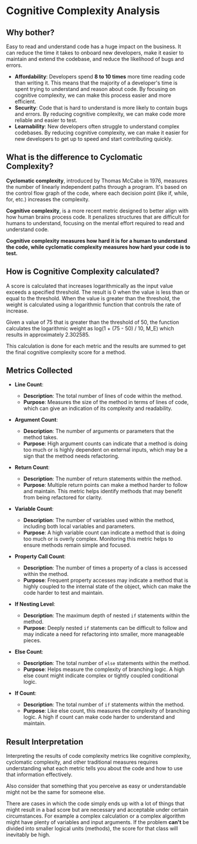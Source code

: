 # Cognitive Complexity Analysis

## Why bother?

Easy to read and understand code has a huge impact on the business. It can reduce the time it takes to onboard new developers, make it easier to maintain and extend the codebase, and reduce the likelihood of bugs and errors.

* **Affordability**: Developers spend **8 to 10 times** more time reading code than writing it. This means that the majority of a developer's time is spent trying to understand and reason about code. By focusing on cognitive complexity, we can make this process easier and more efficient.
* **Security**: Code that is hard to understand is more likely to contain bugs and errors. By reducing cognitive complexity, we can make code more reliable and easier to test.
* **Learnability**: New developers often struggle to understand complex codebases. By reducing cognitive complexity, we can make it easier for new developers to get up to speed and start contributing quickly.

## What is the difference to Cyclomatic Complexity?

**Cyclomatic complexity**, introduced by Thomas McCabe in 1976, measures the number of linearly independent paths through a program. It's based on the control flow graph of the code, where each decision point (like if, while, for, etc.) increases the complexity.

**Cognitive complexity**, is a more recent metric designed to better align with how human brains process code. It penalizes structures that are difficult for humans to understand, focusing on the mental effort required to read and understand code.

**Cognitive complexity measures how hard it is for a human to understand the code, while cyclomatic complexity measures how hard your code is to test.**

## How is Cognitive Complexity calculated?

A score is calculated that increases logarithmically as the input value exceeds a specified threshold. The result is 0 when the value is less than or equal to the threshold. When the value is greater than the threshold, the weight is calculated using a logarithmic function that controls the rate of increase.

Given a value of 75 that is greater than the threshold of 50, the function calculates the logarithmic weight as log(1 + (75 - 50) / 10, M_E) which results in approximately 2.302585.

This calculation is done for each metric and the results are summed to get the final cognitive complexity score for a method.

## Metrics Collected

- **Line Count**: 
  - **Description**: The total number of lines of code within the method.
  - **Purpose**: Measures the size of the method in terms of lines of code, which can give an indication of its complexity and readability.

- **Argument Count**: 
  - **Description**: The number of arguments or parameters that the method takes.
  - **Purpose**: High argument counts can indicate that a method is doing too much or is highly dependent on external inputs, which may be a sign that the method needs refactoring.

- **Return Count**: 
  - **Description**: The number of return statements within the method.
  - **Purpose**: Multiple return points can make a method harder to follow and maintain. This metric helps identify methods that may benefit from being refactored for clarity.

- **Variable Count**: 
  - **Description**: The number of variables used within the method, including both local variables and parameters.
  - **Purpose**: A high variable count can indicate a method that is doing too much or is overly complex. Monitoring this metric helps to ensure methods remain simple and focused.

- **Property Call Count**: 
  - **Description**: The number of times a property of a class is accessed within the method.
  - **Purpose**: Frequent property accesses may indicate a method that is highly coupled to the internal state of the object, which can make the code harder to test and maintain.

- **If Nesting Level**: 
  - **Description**: The maximum depth of nested `if` statements within the method.
  - **Purpose**: Deeply nested `if` statements can be difficult to follow and may indicate a need for refactoring into smaller, more manageable pieces.

- **Else Count**: 
  - **Description**: The total number of `else` statements within the method.
  - **Purpose**: Helps measure the complexity of branching logic. A high else count might indicate complex or tightly coupled conditional logic.

- **If Count**: 
  - **Description**: The total number of `if` statements within the method.
  - **Purpose**: Like else count, this measures the complexity of branching logic. A high if count can make code harder to understand and maintain.

## Result Interpretation

Interpreting the results of code complexity metrics like cognitive complexity, cyclomatic complexity, and other traditional measures requires understanding what each metric tells you about the code and how to use that information effectively.

Also consider that something that you perceive as easy or understandable might not be the same for someone else.

There are cases in which the code simply ends up with a lot of things that might result in a bad score but are necessary and acceptable under certain circumstances. For example a complex calculation or a complex algorithm might have plenty of variables and input arguments. If the problem **can't** be divided into smaller logical units (methods), the score for that class will inevitably be high.
